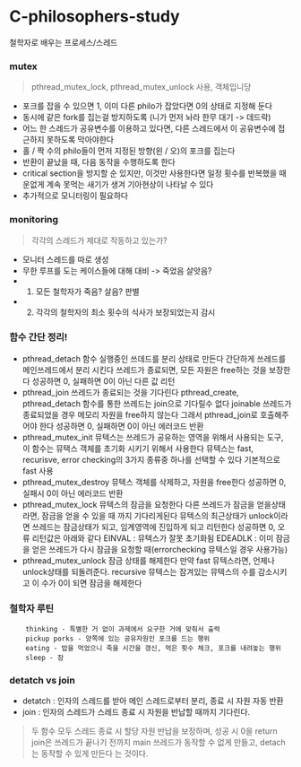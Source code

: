 # C-philosophers-study
철학자로 배우는 프로세스/스레드

### mutex
> pthread_mutex_lock, pthread_mutex_unlock 사용, 객체입니당
- 포크를 잡을 수 있으면 1, 이미 다른 philo가 잡았다면 0의 상태로 지정해 둔다
- 동시에 같은 fork를 집는걸 방지하도록 (니가 먼저 놔라 한무 대기 -> 데드락)
- 어느 한 스레드가 공유변수를 이용하고 있다면, 다른 스레드에서 이 공유변수에 접근하지 못하도록 막아야한다
- 홀 / 짝 수의 philo들이 먼저 지정된 방향(왼 / 오)의 포크를 집는다
- 반환이 끝났을 때, 다음 동작을 수행하도록 한다
- critical section을 방지할 순 있지만, 이것만 사용한다면 일정 횟수를 반복했을 때 운없게 계속 못먹는 새기가 생겨 기아현상이 나타날 수 있다
- 추가적으로 모니터링이 필요하다

### monitoring
> 각각의 스레드가 제대로 작동하고 있는가?
- 모니터 스레드를 따로 생성
- 무한 루프를 도는 케이스들에 대해 대비 -> 죽었음 살앗음?
- 1. 모든 철학자가 죽음? 살음? 판별
- 2. 각각의 철학자의 최소 횟수의 식사가 보장되었는지 감시

### 함수 간단 정리!
- pthread_detach 함수 
	실행중인 쓰데드를 분리 상태로 만든다 
	간단하게 쓰레드를 메인쓰레드에서 분리 시킨다
	쓰레드가 종료되면, 모든 자원은 free하는 것을 보장한다
	성공하면 0, 실패하면 0이 아닌 다른 값 리턴
-  pthread_join
	쓰레드가 종료되는 것을 기다린다
	pthread_create, pthread_detach 함수를 통한 쓰레드는 join으로 기다릴수 없다
	joinable 쓰레드가 종료되었을 경우 메모리 자원을 free하지 않는다
	그래서  pthread_join로 호출해주어야 한다
	성공하면 0, 실패하면 0이 아닌 에러코드 반환
- pthread_mutex_init
	뮤텍스는 쓰레드가 공유하는 영역을 위해서 사용되는 도구, 이 함수는 뮤택스 객체를 초기화 시키기 위해서 사용한다
	뮤텍스는 fast, recurisve, error checking의 3가지 종류중 하나를 선택할 수 있다
	기본적으로 fast 사용
- pthread_mutex_destroy
	뮤텍스 객체를 삭제하고, 자원을 free한다
	성공하면 0, 실패시 0이 아닌 에러코드 반환
-  pthread_mutex_lock
	뮤텍스의 잠금을 요청한다 
	다른 쓰레드가 잠금을 얻을상태라면, 잠금을 얻을 수 있을 때 까지 기다리게된다
	뮤텍스의 최근상태가 unlock이라면 쓰레드는 잠금상태가 되고, 임계영역에 진입하게 되고 리턴한다
	성공하면 0,
	오류 리턴값은 아래와 같다 
		EINVAL  : 뮤텍스가 잘못 초기화됨
    	EDEADLK : 이미 잠금을 얻은 쓰레드가 다시 잠금을 요청할 때(errorchecking 뮤텍스일 경우 사용가능) 
-  pthread_mutex_unlock	
	잠금 상태를 해제한다
	만약 fast 뮤텍스라면, 언제나 unlock상태를 되돌려준다.
	recursive 뮤텍스는 잠겨있는 뮤텍스의 수를 감소시키고 이 수가 0이 되면 잠금을 해제한다

### 철학자 루틴

```
	thinking - 특별한 거 없이 과제에서 요구한 거에 맞춰서 출력
	pickup porks - 양쪽에 있는 공유자원인 포크를 드는 행위
	eating - 밥을 먹었으니 죽을 시간을 갱신, 먹은 횟수 체크, 포크를 내려놓는 행위
	sleep - 잠
```

### detatch vs join

- detatch : 인자의 스레드를 받아 메인 스레드로부터 분리, 종료 시 자원 자동 반환
- join : 인자의 스레드가 스레드 종료 시 자원을 반납할 때까지 기다린다.

> 두 함수 모두 스레드 종료 시 할당 자원 반납을 보장하며, 성공 시 0을 return
> join은 쓰레드가 끝나기 전까지 main 쓰레드가 동작할 수 없게 만들고, detach는 동작할 수 있게 만든다 는 것이다.

